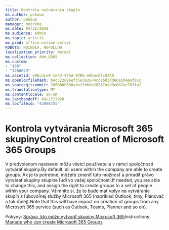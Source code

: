 ```yaml
---
title: Kontrola vytvárania skupín
ms.author: pebaum
author: pebaum
manager: mnirkhe
ms.date: 04/21/2020
ms.audience: Admin
ms.topic: article
ms.prod: office-online-server
ROBOTS: NOINDEX, NOFOLLOW
localization_priority: Normal
ms.collection: Adm_O365
ms.custom:
- "168"
- "1200029"
ms.assetid: e06cdce9-1e43-475d-970b-e0bac0fc5446
ms.openlocfilehash: b4c322896efc5e382674cc1bd3dde6a5baeaf81c
ms.sourcegitcommit: 286000b588adef1bbbb28337a9d9e087ec783fa2
ms.translationtype: MT
ms.contentlocale: sk-SK
ms.lasthandoff: 04/27/2020
ms.locfileid: "43908755"
---
```

# <a name="control-creation-of-microsoft-365-groups"></a><span data-ttu-id="f2405-102">Kontrola vytvárania Microsoft 365 skupiny</span><span class="sxs-lookup"><span data-stu-id="f2405-102">Control creation of Microsoft 365 Groups</span></span>

<span data-ttu-id="f2405-103">V predvolenom nastavení môžu všetci používatelia v rámci spoločnosti vytvárať skupiny.</span><span class="sxs-lookup"><span data-stu-id="f2405-103">By default, all users within the company are able to create groups.</span></span> <span data-ttu-id="f2405-104">Ak je to potrebné, môžete zmeniť túto možnosť a priradiť právo vytvárať skupiny skupine ľudí vo vašej spoločnosti.</span><span class="sxs-lookup"><span data-stu-id="f2405-104">If needed, you are able to change this, and assign the right to create groups to a set of people within your company.</span></span> <span data-ttu-id="f2405-105">Všimnite si, že to bude mať vplyv na vytváranie skupín z ľubovoľnej služby Microsoft 365 (napríklad Outlook, tímy, Plánovač a tak ďalej).</span><span class="sxs-lookup"><span data-stu-id="f2405-105">Note that this will have impact on creation of groups from any Microsoft 365 service (such as Outlook, Teams, Planner and so on).</span></span>
  
<span data-ttu-id="f2405-106">Pokyny: [Správa, kto môže vytvoriť skupiny Microsoft 365](https://docs.microsoft.com/office365/admin/create-groups/manage-creation-of-groups)</span><span class="sxs-lookup"><span data-stu-id="f2405-106">Instructions: [Manage who can create Microsoft 365 Groups](https://docs.microsoft.com/office365/admin/create-groups/manage-creation-of-groups)</span></span>
